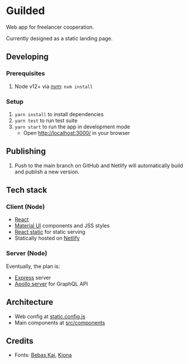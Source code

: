 # Guilded

Web app for freelancer cooperation.

Currently designed as a static landing page.

## Developing

### Prerequisites

1. Node v12+ via [nvm](https://github.com/nvm-sh/nvm#readme): `nvm install`

### Setup

1. `yarn install` to install dependencies
1. `yarn test` to run test suite
1. `yarn start` to run the app in development mode
   - Open <http://localhost:3000/> in your browser

## Publishing

1. Push to the main branch on GitHub and Netlify will automatically build and
   publish a new version.

## Tech stack

### Client (Node)

- [React](https://reactjs.org/)
- [Material UI](https://material-ui.com/) components and JSS styles
- [React static](https://github.com/react-static/react-static#readme) for static
  serving
- Statically hosted on [Netlify](https://app.netlify.com/sites/guilded/)

### Server (Node)

Eventually, the plan is:

- [Express](http://expressjs.com/) server
- [Apollo server](https://www.apollographql.com/server) for GraphQL API

## Architecture

- Web config at [static.config.js](static.config.js)
- Main components at [src/components](src/components)

## Credits

- Fonts: [Bebas Kai](http://bebaskai.com/),
  [Kiona](https://creativemarket.com/EllenLuff/2095752-KIONA-A-Modern-Sans-Serif)
